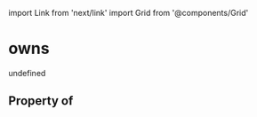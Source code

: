 import Link from 'next/link'
import Grid from '@components/Grid'

# owns

undefined

## Property of



